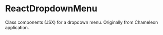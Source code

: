 # ReactDropdownMenu
Class components (JSX) for a dropdown menu. Originally from Chameleon application.
